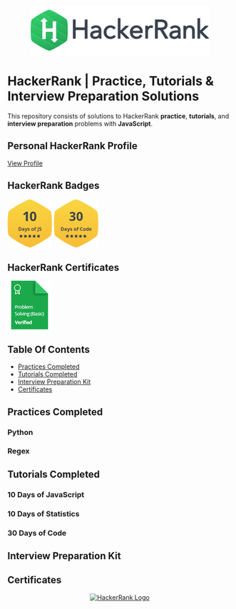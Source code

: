 <p align="center">
    <a href="https://www.hackerrank.com/mohammadshhadeh">
        <img alt="HackerRank Logo | Mohammad Shehadeh Profile" src="./Badges/hackerRank.svg" >
    </a>
</p>

# HackerRank | Practice, Tutorials & Interview Preparation Solutions

This repository consists of solutions to HackerRank **practice**, **tutorials**, and **interview preparation** problems with **JavaScript**.

## Personal HackerRank Profile

[View Profile](https://www.hackerrank.com/mohammadshehadeh)

## HackerRank Badges

![10 Days of JavaScript](/Badges/10_days_of_javascript_5_star.png)
![30 Days of Code](/Badges/30_days_of_code_5_star.png)

## HackerRank Certificates

<a href="Skills%20Certification/Problem%20Solving%20(Basic)%20Certificate.png">
    <img src="Badges/problem_solving_basic_skill.png" alt="Problem Solving (Basic) Certificate"/>
</a>

## Table Of Contents

* [Practices Completed](#practices-completed)
* [Tutorials Completed](#tutorials-completed)
* [Interview Preparation Kit](#interview-preparation-kit)
* [Certificates](#certificates)

## Practices Completed

### Python

### Regex

## Tutorials Completed

### 10 Days of JavaScript

### 10 Days of Statistics

### 30 Days of Code

## Interview Preparation Kit

## Certificates

<p align="center">
    <a href="https://www.hackerrank.com/nathanabela7">
        <img alt="HackerRank Logo" src="https://hrcdn.net/fcore/assets/brand/h_mark_sm-966d2b45e3.svg">
    </a>
</p>
